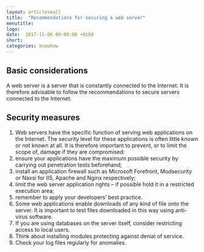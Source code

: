 ```yaml
---
layout: articlesmall
title:  "Recommendations for securing a web server"
menutitle:
logo:
date:  2017-11-06 00:00:00 +0100
short:
categories: knowhow
---
```

## Basic considerations
A web server is a server that is constantly connected to the Internet. It is therefore advisable to follow the recommendations to secure servers connected to the Internet.

## Security measures

1. Web servers have the specific function of serving web applications on the Internet. The security level for these applications is often little known or not known at all. It is therefore important to prevent, or to limit the scope of, damage if they are compromised:
  1. ensure your applications have the maximum possible security by carrying out penetration tests beforehand;
  2. install an application firewall such as Microsoft Forefront, Modsecurity or Naxsi for IIS, Apache and Nginx respectively;
  3. limit the web server application rights – if possible hold it in a restricted execution area;
  4. remember to apply your developers’ best practice.
2. Some web applications enable downloads of any kind of file onto the server. It is important to test files downloaded in this way using anti-virus software.
3. If you are using databases on the server itself, consider restricting access to local users.
4. Think about installing modules protecting against denial of service.
5. Check your log files regularly for anomalies.
